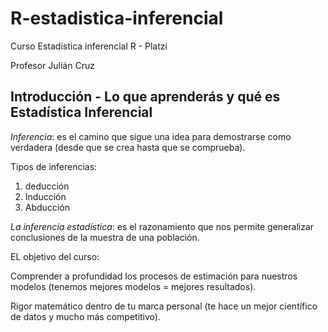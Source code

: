 # R-estadistica-inferencial
Curso Estadística inferencial R - Platzi

Profesor Julián Cruz

## Introducción - Lo que aprenderás y qué es Estadística Inferencial

*Inferencia*: es el camino que sigue una idea para demostrarse como verdadera (desde que se crea hasta que se comprueba). 

Tipos de inferencias: 
1. deducción
2. Inducción
3. Abducción 

*La inferencia estadística*:  es el razonamiento que nos permite generalizar conclusiones de la muestra de una población. 

EL objetivo del curso:

Comprender a profundidad los procesos de estimación para nuestros modelos (tenemos mejores modelos = mejores resultados). 

Rigor matemático dentro de tu marca personal (te hace un mejor científico de datos y mucho más competitivo).


